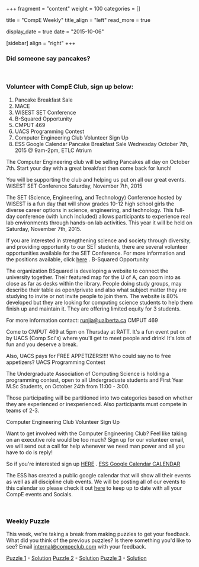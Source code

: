 
+++
fragment = "content"
weight = 100
categories = []

title = "CompE Weekly"
title_align = "left"
read_more = true

display_date = true
date = "2015-10-06" 

[sidebar]
  align = "right"
+++
    
### Did someone say pancakes?


</br>

### Volunteer with CompE Club, sign up below:


1. Pancake Breakfast Sale
2. MACE
3. WISEST SET Conference
4. B-Squared Opportunity
5. CMPUT 469
6. UACS Programming Contest
7. Computer Engineering Club Volunteer Sign Up
8. ESS Google Calendar
Pancake Breakfast Sale
Wednesday October 7th, 2015 @ 9am-2pm, ETLC Atrium

The Computer Engineering club will be selling Pancakes all day on October 7th. Start your day with a great breakfast then come back for lunch!

You will be supporting the club and helping us put on all our great events.
WISEST SET Conference
Saturday, November 7th, 2015

The SET (Science, Engineering, and Technology) Conference hosted by WISEST is a fun day that will show grades 10-12 high school girls the diverse career options in science, engineering, and technology. This full-day conference (with lunch included) allows participants to experience real lab environments through hands-on lab activities. This year it will be held on Saturday, November 7th, 2015.

If you are interested in strengthening science and society through diversity, and providing opportunity to our SET students, there are several volunteer opportunities available for the SET Conference.
For more information and the positions available, click [here](http://www.mailoutinteractive.com/Industry/View.aspx?id=712563&q=917448128&qz=f5b013) .
B-Squared Opportunity

The organization BSquared is developing a website to connect the university together.  Their featured map for the U of A, can zoom into as close as far as desks within the library. People doing study groups, may describe their table as open/private and also what subject matter they are studying to invite or not invite people to join them. The website is 80% developed but they are looking for computing science students to help them finish up and maintain it. They are offering limited equity for 3 students.

For more information contact: <runjia@ualberta.ca>
CMPUT 469

Come to CMPUT 469 at 5pm on Thursday at RATT. It's a fun event put on by UACS (Comp Sci's) where you'll get to meet people and drink! It's lots of fun and you deserve a break.

Also, UACS pays for FREE APPETIZERS!!!!
Who could say no to free appetizers?
UACS Programming Contest

The Undergraduate Association of Computing Science is holding a programming contest, open to all Undergraduate students and First Year M.Sc Students, on October 24th from 11:00 - 3:00.

Those participating will be partitioned into two categories based on whether they are experienced or inexperienced. Also participants must compete in teams of 2-3.

Computer Engineering Club Volunteer Sign Up

Want to get involved with the Computer Engineering Club? Feel like taking on an executive role would be too much? Sign up for our volunteer email, we will send out a call for help whenever we need man power and all you have to do is reply!

So if you're interested sign up [HERE](http://goo.gl/forms/kfsGbsYeEY) .
[ESS Google Calendar CALENDAR](https://www.google.com/calendar/embed?src=ualberta.ca_d12op0t596h4pm0nn5kekjejh4%40group.calendar.google.com&ctz=America/Edmonton)

The ESS has created a public google calendar that will show all their events as well as all discipline club events. We will be posting all of our events to this calendar so please check it out [here](https://www.google.com/calendar/embed?src=ualberta.ca_d12op0t596h4pm0nn5kekjejh4%40group.calendar.google.com&ctz=America/Edmonton) to keep up to date with all your CompE events and Socials.

</br>

### Weekly Puzzle

This week, we're taking a break from making puzzles to get your feedback. What did you think of the previous puzzles? Is there something you'd like to see? Email internal@compeclub.com with your feedback.

[Puzzle 1](https://gallery.mailchimp.com/25f7181ad1da5b9eef1f7deea/files/Puzzle_1.pdf) - [Solution](https://gallery.mailchimp.com/25f7181ad1da5b9eef1f7deea/files/Puzzle_1_Solution.pdf)
[Puzzle 2](https://gallery.mailchimp.com/25f7181ad1da5b9eef1f7deea/files/Puzzle_3.pdf) - [Solution](https://gallery.mailchimp.com/25f7181ad1da5b9eef1f7deea/files/Puzzle_3_Solution.pdf)
[Puzzle 3](https://gallery.mailchimp.com/25f7181ad1da5b9eef1f7deea/files/Puzzle_2.pdf) - [Solution](https://gallery.mailchimp.com/25f7181ad1da5b9eef1f7deea/files/Puzzle_2_Solution.pdf)

</br>
